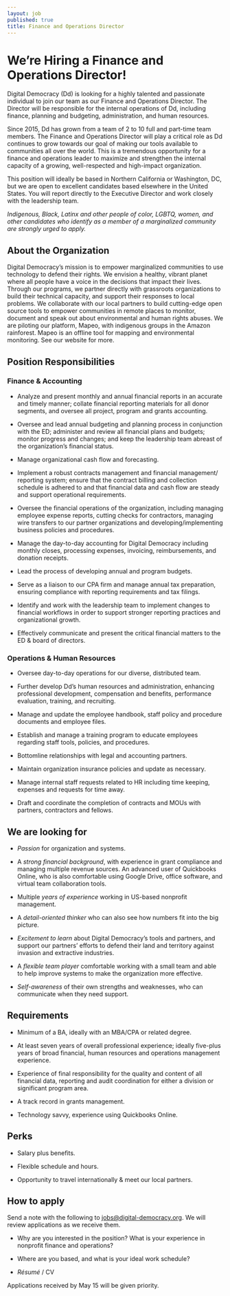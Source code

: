 ```yaml
---
layout: job
published: true
title: Finance and Operations Director
---
```

# We’re Hiring a Finance and Operations Director!        

Digital Democracy (Dd) is looking for a highly talented and passionate individual to join our team as our Finance and Operations Director. The Director  will be responsible for the internal operations of Dd, including finance, planning and budgeting, administration, and human resources.  

Since 2015, Dd has grown from a team of 2 to 10 full and part-time team members. The Finance and Operations Director will play a critical role as Dd continues to grow towards our goal of making our tools available to communities all over the world. This is a tremendous opportunity for a finance and operations leader to maximize and strengthen the internal capacity of a growing, well-respected and high-impact organization.

This position will ideally be based in Northern California or Washington, DC, but we are open to excellent candidates based elsewhere in the United States. You will report directly to the Executive Director and work closely with the leadership team.

_Indigenous, Black, Latinx and other people of color, LGBTQ, women, and other candidates who identify as a member of a marginalized community are strongly urged to apply._

## About the Organization

Digital Democracy’s mission is to empower marginalized communities to use technology to defend their rights. We envision a healthy, vibrant planet where all people have a voice in the decisions that impact their lives. Through our programs, we partner directly with grassroots organizations to build their technical capacity, and support their responses to local problems. We collaborate with our local partners to build cutting-edge open source tools to empower communities in remote places to monitor, document and speak out about environmental and human rights abuses. We are piloting our platform, Mapeo, with indigenous groups in the Amazon rainforest. Mapeo is an offline tool for mapping and environmental monitoring. See our website for more.

## Position Responsibilities

### Finance & Accounting

* Analyze and present monthly and annual financial reports in an accurate and timely manner; collate financial reporting materials for all donor segments, and oversee all project, program and grants accounting.

* Oversee and lead annual budgeting and planning process in conjunction with the ED; administer and review all financial plans and budgets; monitor progress and changes; and keep the leadership team abreast of the organization’s financial status.

* Manage organizational cash flow and forecasting.

* Implement a robust contracts management and financial management/ reporting system; ensure that the contract billing and collection schedule is adhered to and that financial data and cash flow are steady and support operational requirements.

* Oversee the financial operations of the organization, including managing employee expense reports, cutting checks for contractors, managing wire transfers to our partner organizations and developing/implementing business policies and procedures.

* Manage the day-to-day accounting for Digital Democracy including monthly closes, processing expenses, invoicing, reimbursements, and donation receipts.

* Lead the process of developing annual and program budgets.

* Serve as a liaison to our CPA firm and manage annual tax preparation, ensuring compliance with reporting requirements and tax filings.

* Identify and work with the leadership team to implement changes to financial workflows in order to support stronger reporting practices and organizational growth.

* Effectively communicate and present the critical financial matters to the ED & board of directors.

### Operations & Human Resources

* Oversee day-to-day operations for our diverse, distributed team.

* Further develop Dd’s human resources and administration, enhancing professional development, compensation and benefits, performance evaluation, training, and recruiting.

* Manage and update the employee handbook, staff policy and procedure documents and employee files.

* Establish and manage a training program to educate employees regarding staff tools, policies, and procedures.

* Bottomline relationships with legal and accounting partners.

* Maintain organization insurance policies and update as necessary.

* Manage internal staff requests related to HR including time keeping, expenses and requests for time away.

* Draft and coordinate the completion of contracts and MOUs with partners, contractors and fellows.



## We are looking for

* *Passion* for organization and systems.

* A *strong financial background*, with experience in grant compliance and managing multiple revenue sources. An advanced user of Quickbooks Online, who is also comfortable using Google Drive, office software, and virtual team collaboration tools.

* Multiple *years of experience* working in US-based nonprofit management.

* A *detail-oriented thinker* who can also see how numbers fit into the big picture.

* *Excitement to learn* about Digital Democracy’s tools and partners, and support our partners’ efforts to defend their land and territory against invasion and extractive industries.

* A *flexible team player* comfortable working with a small team and able to help improve systems to make the organization more effective.

* *Self-awareness* of their own strengths and weaknesses, who can communicate when they need support.

## Requirements

* Minimum of a BA, ideally with an MBA/CPA or related degree.

* At least seven years of overall professional experience; ideally five-plus years of broad financial, human resources and operations management experience.

* Experience of final responsibility for the quality and content of all financial data, reporting and audit coordination for either a division or significant program area.

* A track record in grants management.

* Technology savvy, experience using Quickbooks Online.


## Perks

* Salary plus benefits.

* Flexible schedule and hours.

* Opportunity to travel internationally & meet our local partners.

## How to apply

Send a note with the following to [jobs@digital-democracy.org](mailto:jobs@digital-democracy.org). We will review applications as we receive them.

* Why are you interested in the position? What is your experience in nonprofit finance and operations?

* Where are you based, and what is your ideal work schedule?

* *Résumé* / CV

Applications received by May 15 will be given priority.
